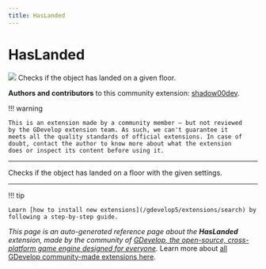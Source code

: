 ```yaml
---
title: HasLanded
---
```

# HasLanded

![](https://resources.gdevelop-app.com/assets/Icons/gnome.svg)
Checks if the object has landed on a given floor.

**Authors and contributors** to this community extension: [shadow00dev](https://gd.games/shadow00dev).

!!! warning
    
        
    This is an extension made by a community member — but not reviewed
    by the GDevelop extension team. As such, we can't guarantee it
    meets all the quality standards of official extensions. In case of
    doubt, contact the author to know more about what the extension
    does or inspect its content before using it.
    

---

Checks if the object has landed on a floor with the given settings.

---

!!! tip

    Learn [how to install new extensions](/gdevelop5/extensions/search) by following a step-by-step guide.

*This page is an auto-generated reference page about the **HasLanded** extension, made by the community of [GDevelop, the open-source, cross-platform game engine designed for everyone](https://gdevelop.io/).* Learn more about [all GDevelop community-made extensions here](/gdevelop5/extensions).